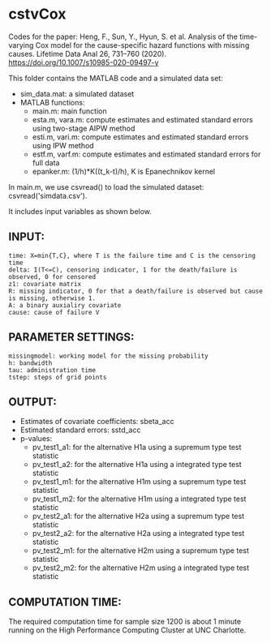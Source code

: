 # cstvCox
Codes for the paper:
Heng, F., Sun, Y., Hyun, S. et al. Analysis of the time-varying Cox model for the cause-specific hazard functions with missing causes. Lifetime Data Anal 26, 731–760 (2020). https://doi.org/10.1007/s10985-020-09497-y

This folder contains the MATLAB code and a simulated data set:
* sim_data.mat: a simulated dataset
* MATLAB functions:
	+ main.m: main function
	+ esta.m, vara.m: compute estimates and estimated standard errors using two-stage AIPW method
	+ esti.m, vari.m: compute estimates and estimated standard errors using IPW method
	+ estf.m, varf.m: compute estimates and estimated standard errors for full data
	+ epanker.m: (1/h)*K((t_k-t)/h), K is Epanechnikov kernel

In main.m, we use csvread() to load the simulated dataset: csvread('simdata.csv').

It includes input variables as shown below. 
	
INPUT:
------
	time: X=min{T,C}, where T is the failure time and C is the censoring time
	delta: I(T<=C), censoring indicator, 1 for the death/failure is observed, 0 for censored
	z1: covariate matrix
	R: missing indicator, 0 for that a death/failure is observed but cause is missing, otherwise 1.
	A: a binary auxialiry covariate
	cause: cause of failure V
	
PARAMETER SETTINGS:
-------------------
	missingmodel: working model for the missing probability
	h: bandwidth
	tau: administration time
	tstep: steps of grid points
	
OUTPUT:
-------
* Estimates of covariate coefficients: sbeta_acc
* Estimated standard errors: sstd_acc
* p-values: 
    + pv_test1_a1: for the alternative H1a using a supremum type test statistic
	+ pv_test1_a2: for the alternative H1a using a integrated type test statistic
	+ pv_test1_m1: for the alternative H1m using a supremum type test statistic
	+ pv_test1_m2: for the alternative H1m using a integrated type test statistic
	+ pv_test2_a1: for the alternative H2a using a supremum type test statistic
	+ pv_test2_a2: for the alternative H2a using a integrated type test statistic
	+ pv_test2_m1: for the alternative H2m using a supremum type test statistic
	+ pv_test2_m2: for the alternative H2m using a integrated type test statistic
	
COMPUTATION TIME:
-----------------
The required computation time for sample size 1200 is about 1 minute running on the High Performance Computing Cluster at UNC Charlotte.
